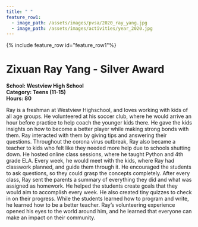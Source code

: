 ```yaml
---
title: " "
feature_row1:
  - image_path: /assets/images/pvsa/2020_ray_yang.jpg
  - image_path: /assets/images/activities/year_2020.jpg
---
```


{% include feature_row id="feature_row1"%}

# Zixuan Ray Yang - Silver Award

**School: Westview High School**  
**Category: Teens (11-15)**  
**Hours: 80**  

Ray is a freshman at Westview Highschool, and loves working with kids of all age groups. He volunteered at his soccer club, where he would arrive an hour before practice to help coach the younger kids there. He gave the kids insights on how to become a better player while making strong bonds with them. Ray interacted with them by giving tips and answering their questions. Throughout the corona virus outbreak, Ray also became a teacher to kids who felt like they needed more help due to schools shutting down. He hosted online class sessions, where he taught Python and 4th grade ELA. Every week, he would meet with the kids, where Ray had classwork planned, and guide them through it. He encouraged the students to ask questions, so they could grasp the concepts completely. After every class, Ray sent the parents a summary of everything they did and what was assigned as homework. He helped the students create goals that they would aim to accomplish every week. He also created tiny quizzes to check in on their progress. While the students learned how to program and write, he learned how to be a better teacher. Ray’s volunteering experience opened his eyes to the world around him, and he learned that everyone can make an impact on their community.
